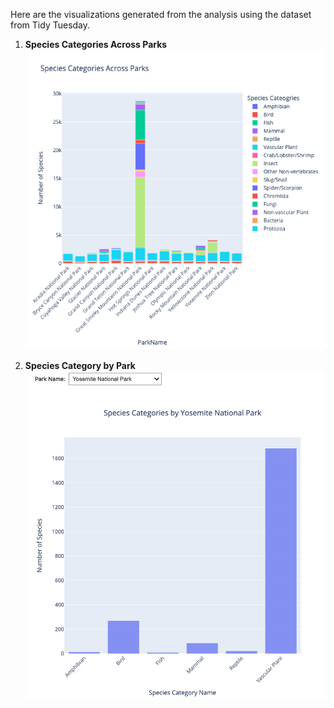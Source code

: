 Here are the visualizations generated from the analysis using the dataset from Tidy Tuesday.

1. **Species Categories Across Parks**<br>
  ![Species Categories Across Parks](SpeciesCategoriesAcrossParks.png)

2. **Species Category by Park**<br>
  ![Species Category by Park](Species_Category_by_Park.png)

